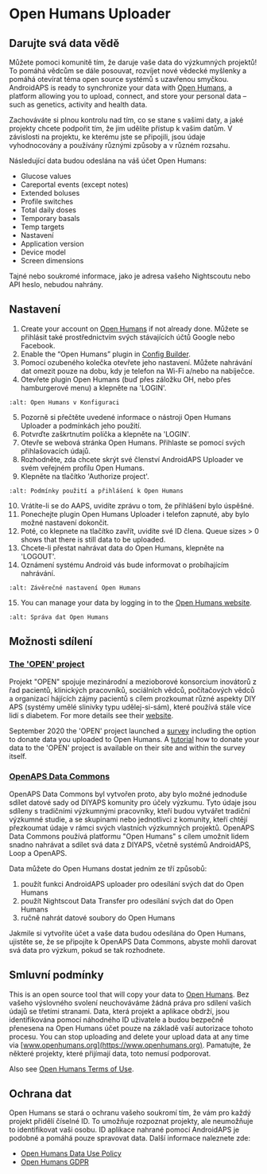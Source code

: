 # Open Humans Uploader

## Darujte svá data vědě

Můžete pomoci komunitě tím, že daruje vaše data do výzkumných projektů! To pomáhá vědcům se dále posouvat, rozvíjet nové vědecké myšlenky a pomáhá otevírat téma open source systémů s uzavřenou smyčkou. AndroidAPS is ready to synchronize your data with [Open Humans](https://www.openhumans.org), a platform allowing you to upload, connect, and store your personal data – such as genetics, activity and health data.

Zachováváte si plnou kontrolu nad tím, co se stane s vašimi daty, a jaké projekty chcete podpořit tím, že jim udělíte přístup k vašim datům. V závislosti na projektu, ke kterému jste se připojili, jsou údaje vyhodnocovány a používány různými způsoby a v různém rozsahu.

Následující data budou odeslána na váš účet Open Humans:

- Glucose values
- Careportal events (except notes)
- Extended boluses
- Profile switches
- Total daily doses
- Temporary basals
- Temp targets
- Nastavení
- Application version
- Device model
- Screen dimensions

Tajné nebo soukromé informace, jako je adresa vašeho Nightscoutu nebo API heslo, nebudou nahrány.

## Nastavení

1. Create your account on [Open Humans](https://www.openhumans.org) if not already done. Můžete se přihlásit také prostřednictvím svých stávajících účtů Google nebo Facebook.
2. Enable the “Open Humans” plugin in [Config Builder](../Configuration/Config-Builder.md).
3. Pomocí ozubeného kolečka otevřete jeho nastavení. Můžete nahrávání dat omezit pouze na dobu, kdy je telefon na Wi-Fi a/nebo na nabíječce.
4. Otevřete plugin Open Humans (buď přes záložku OH, nebo přes hamburgerové menu) a klepněte na 'LOGIN'.

```{image} ../images/OHUploader1.png
:alt: Open Humans v Konfiguraci
```

5. Pozorně si přečtěte uvedené informace o nástroji Open Humans Uploader a podmínkách jeho použití.
6. Potvrďte zaškrtnutím políčka a klepněte na 'LOGIN'.
7. Otevře se webová stránka Open Humans. Přihlaste se pomocí svých přihlašovacích údajů.
8. Rozhodněte, zda chcete skrýt své členství AndroidAPS Uploader ve svém veřejném profilu Open Humans.
9. Klepněte na tlačítko 'Authorize project'.

```{image} ../images/OHUploader2.png
:alt: Podmínky použití a přihlášení k Open Humans
```

10. Vrátíte-li se do AAPS, uvidíte zprávu o tom, že přihlášení bylo úspěšné.
11. Ponechejte plugin Open Humans Uploader i telefon zapnuté, aby bylo možné nastavení dokončit.
12. Poté, co klepnete na tlačítko zavřít, uvidíte své ID člena. Queue sizes > 0 shows that there is still data to be uploaded.
13. Chcete-li přestat nahrávat data do Open Humans, klepněte na 'LOGOUT'.
14. Oznámení systému Android vás bude informovat o probíhajícím nahrávání.

```{image} ../images/OHUploader3.png
:alt: Závěrečné nastavení Open Humans
```

15. You can manage your data by logging in to the [Open Humans website](https://www.openhumans.org).

```{image} ../images/OHWeb.png
:alt: Správa dat Open Humans
```

## Možnosti sdílení

### [The 'OPEN' project](https://www.open-diabetes.eu/)

Projekt "OPEN" spojuje mezinárodní a mezioborové konsorcium inovátorů z řad pacientů, klinických pracovníků, sociálních vědců, počítačových vědců a organizací hájících zájmy pacientů s cílem prozkoumat různé aspekty DIY APS (systémy umělé slinivky typu udělej-si-sám), které používá stále více lidí s diabetem. For more details see their [website](https://www.open-diabetes.eu/).

September 2020 the 'OPEN' project launched a [survey](https://survey.open-diabetes.eu/) including the option to donate data you uploaded to Open Humans. A [tutorial](https://open-diabetes.eu/en/open-survey/survey-tutorials/) how to donate your data to the 'OPEN' project is available on their site and within the survey itself.

### [OpenAPS Data Commons](https://www.openhumans.org/activity/openaps-data-commons/)

OpenAPS Data Commons byl vytvořen proto, aby bylo možné jednoduše sdílet datové sady od DIYAPS komunity pro účely výzkumu. Tyto údaje jsou sdíleny s tradičními výzkumnými pracovníky, kteří budou vytvářet tradiční výzkumné studie, a se skupinami nebo jednotlivci z komunity, kteří chtějí přezkoumat údaje v rámci svých vlastních výzkumných projektů. OpenAPS Data Commons používá platformu "Open Humans" s cílem umožnit lidem snadno nahrávat a sdílet svá data z DIYAPS, včetně systémů AndroidAPS, Loop a OpenAPS.

Data můžete do Open Humans dostat jedním ze tří způsobů:

1. použít funkci AndroidAPS uploader pro odesílání svých dat do Open Humans
2. použít Nightscout Data Transfer pro odesílání svých dat do Open Humans
3. ručně nahrát datové soubory do Open Humans

Jakmile si vytvoříte účet a vaše data budou odesílána do Open Humans, ujistěte se, že se připojíte k OpenAPS Data Commons, abyste mohli darovat svá data pro výzkum, pokud se tak rozhodnete.

## Smluvní podmínky

This is an open source tool that will copy your data to [Open Humans](https://www.openhumans.org). Bez vašeho výslovného svolení neuchováváme žádná práva pro sdílení vašich údajů se třetími stranami. Data, která projekt a aplikace obdrží, jsou identifikována pomocí náhodného ID uživatele a budou bezpečně přenesena na Open Humans účet pouze na základě vaší autorizace tohoto procesu. You can stop uploading and delete your upload data at any time via [www.openhumans.org](https://www.openhumans.org). Pamatujte, že některé projekty, které přijímají data, toto nemusí podporovat.

Also see [Open Humans Terms of Use](https://www.openhumans.org/terms/).

## Ochrana dat

Open Humans se stará o ochranu vašeho soukromí tím, že vám pro každý projekt přidělí číselné ID. To umožňuje rozpoznat projekty, ale neumožňuje to identifikovat vaši osobu. ID aplikace nahrané pomocí AndroidAPS je podobné a pomáhá pouze spravovat data. Další informace naleznete zde:

- [Open Humans Data Use Policy](https://www.openhumans.org/data-use/)
- [Open Humans GDPR](https://www.openhumans.org/gdpr/)
